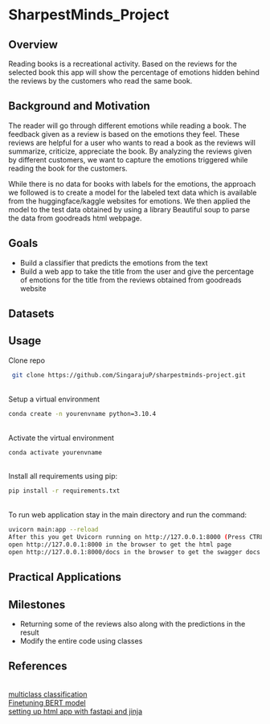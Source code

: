 # SharpestMinds_Project

## Overview
Reading books is a recreational activity. Based on the reviews for the selected book this app will show the percentage of emotions hidden behind the reviews by the customers who read the same book. 


## Background and Motivation

The reader will go through different emotions while reading a book. The feedback given as a review is based on the emotions they feel. These reviews are helpful for a user who wants to read a book as the reviews will summarize, criticize, appreciate the book. By analyzing the reviews given by different customers, we want to capture the emotions triggered while reading the book for the customers.

While there is no data for books with labels for the emotions, the approach we followed is to create a model for the labeled text data which is available from the huggingface/kaggle websites for emotions. We then applied the model to the test data obtained by using a library  Beautiful soup to parse the data from goodreads html webpage. 

## Goals
- Build a classifier that predicts the emotions from the text
- Build a web app to take the title from the user and give the percentage of emotions for the title from the reviews obtained from goodreads website

## Datasets

## Usage
Clone repo 
```bash
 git clone https://github.com/SingarajuP/sharpestminds-project.git
```
<br />Setup a virtual environment
```bash
conda create -n yourenvname python=3.10.4
```
<br />Activate the virtual environment

```bash
conda activate yourenvname
```
<br />Install all requirements using pip:
```bash
pip install -r requirements.txt
```
<br />To run web application stay in the main directory and run the command:
```bash
uvicorn main:app --reload 
After this you get Uvicorn running on http://127.0.0.1:8000 (Press CTRL+C to quit)
open http://127.0.0.1:8000 in the browser to get the html page
open http://127.0.0.1:8000/docs in the browser to get the swagger docs web page

```



## Practical Applications

## Milestones
- Returning some of the reviews also along with the predictions in the result
- Modify the entire code using classes



## References
<br />[multiclass classification](https://www.analyticsvidhya.com/blog/2021/11/a-guide-to-building-an-end-to-end-multiclass-text-classification-model/) 
<br />[Finetuning BERT model](https://medium.com/mlearning-ai/fine-tuning-bert-for-tweets-classification-ft-hugging-face-8afebadd5dbf)
<br />[setting up html app with fastapi and jinja](https://eugeneyan.com/writing/how-to-set-up-html-app-with-fastapi-jinja-forms-templates/) 


